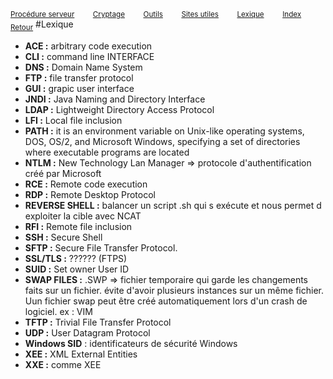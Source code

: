 <sub>[Procédure serveur](server_procedure.md)&nbsp; &nbsp; &nbsp; &nbsp; &nbsp;[Cryptage](cryptage.md)&nbsp; &nbsp; &nbsp; &nbsp; &nbsp;[Outils](tools.md)&nbsp; &nbsp; &nbsp; &nbsp; &nbsp;[Sites utiles](useful_website.md)&nbsp; &nbsp; &nbsp; &nbsp; &nbsp;[Lexique](lexique.md)&nbsp; &nbsp; &nbsp; &nbsp; &nbsp;[Index](index.md)</sub>
<sub>[Retour](home.md)</sub>
#Lexique

- **ACE :** arbitrary code execution
- **CLI :** command line INTERFACE
- **DNS :** Domain Name System
- **FTP :** file transfer protocol
- **GUI :** grapic user interface
- **JNDI :** Java Naming and Directory Interface
- **LDAP :** Lightweight Directory Access Protocol
- **LFI :** Local file inclusion
- **PATH :** it is an environment variable on Unix-like operating systems, DOS, OS/2, and Microsoft Windows, specifying a set of directories where executable programs are located
- **NTLM :** New Technology Lan Manager => protocole d'authentification créé par Microsoft
- **RCE :** Remote code execution
- **RDP :** Remote Desktop Protocol
- **REVERSE SHELL :** balancer un script .sh qui s exécute et nous permet d exploiter la cible avec NCAT
- **RFI :** Remote file inclusion
- **SSH :** Secure Shell
- **SFTP :** Secure File Transfer Protocol.
- **SSL/TLS :** ?????? (FTPS)
- **SUID :** Set owner User ID
- **SWAP FILES :** .SWP => fichier temporaire qui garde les changements faits sur un fichier. évite d'avoir plusieurs instances sur un même fichier. Uun fichier swap peut être créé automatiquement lors d'un crash de logiciel. ex : VIM
- **TFTP :** Trivial File Transfer Protocol
- **UDP :** User Datagram Protocol
-  **Windows SID** :  identificateurs de sécurité Windows
- **XEE :** XML External Entities 
- **XXE :** comme XEE

